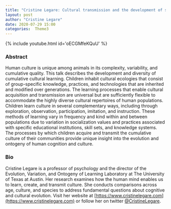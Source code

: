 ```yaml
---
title: "Cristine Legare: Cultural transmission and the development of social learning"
layout: post
author: "Cristine Legare"
date: 2020-07-29 15:00
categories:  Theme3
---
```


{% include youtube.html id='oECGMfeKQuU' %}

### Abstract
Human culture is unique among animals in its complexity, variability, and cumulative quality. This talk describes the development and diversity of cumulative cultural learning. Children inhabit cultural ecologies that consist of group-specific knowledge, practices, and technologies that are inherited and modified over generations. The learning processes that enable cultural acquisition and transmission are universal but are sufficiently flexible to accommodate the highly diverse cultural repertoires of human populations. Children learn culture in several complementary ways, including through exploration, observation, participation, imitation, and instruction. These methods of learning vary in frequency and kind within and between populations due to variation in socialization values and practices associated with specific educational institutions, skill sets, and knowledge systems. The processes by which children acquire and transmit the cumulative culture of their communities provide unique insight into the evolution and ontogeny of human cognition and culture.

### Bio
Cristine Legare is a professor of psychology and the director of the Evolution, Variation, and Ontogeny of Learning Laboratory at The University of Texas at Austin. Her research examines how the human mind enables us to learn, create, and transmit culture. She conducts comparisons across age, culture, and species to address fundamental questions about cognitive and cultural evolution. Visit her website at [https://www.cristinelegare.com](https://www.cristinelegare.com) or follow her on twitter [@CristineLegare](https://twitter.com/CristineLegare).